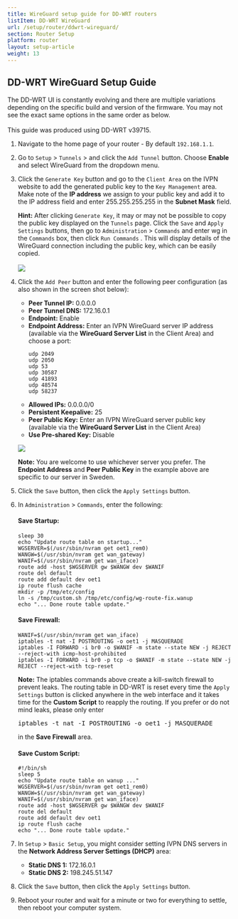 ```yaml
---
title: WireGuard setup guide for DD-WRT routers
listItem: DD-WRT WireGuard
url: /setup/router/ddwrt-wireguard/
section: Router Setup
platform: router
layout: setup-article
weight: 13
---
```

## DD-WRT WireGuard Setup Guide

<div markdown="1" class="notice notice--warning">
The DD-WRT UI is constantly evolving and there are multiple variations depending on the specific build and version of the firmware. You may not see the exact same options in the same order as below.<br><br>
This guide was produced using DD-WRT v39715.
</div>

1.  Navigate to the home page of your router - By default `192.168.1.1`.

2.  Go to `Setup` > `Tunnels` > and click the `Add Tunnel` button. Choose **Enable** and select WireGuard from the dropdown menu.

3.  Click the `Generate Key` button and go to the `Client Area` on the IVPN website to add the generated public key to the `Key Management` area. Make note of the **IP address** we assign to your public key and add it to the IP address field and enter 255.255.255.255 in the **Subnet Mask** field.

    <div markdown="1" class="notice notice--info">
    <strong>Hint:</strong> After clicking <code>Generate Key</code>, it may or may not be possible to copy the public key displayed on the <code>Tunnels</code> page. Click the <code>Save</code> and <code>Apply Settings</code> buttons, then go to <code>Administration</code>  > <code>Commands</code>  and enter wg in the <code>Commands</code>  box, then click <code>Run Commands</code> . This will display details of the WireGuard connection including the public key, which can be easily copied.<br><br>
    <img src="/images-static/uploads/install-openvpn-ddwrt-wireguard-010.png">
    </div>

4.  Click the `Add Peer` button and enter the following peer configuration (as also shown in the screen shot below):

    *   **Peer Tunnel IP:** 0.0.0.0
    *   **Peer Tunnel DNS:** 172.16.0.1
    *   **Endpoint:** Enable
    *   **Endpoint Address:** Enter an IVPN WireGuard server IP address (available via the **WireGuard Server List** in the Client Area) and choose a port:
        ```
        udp 2049
        udp 2050
        udp 53
        udp 30587
        udp 41893
        udp 48574
        udp 58237
        ```
    *   **Allowed IPs:** 0.0.0.0/0
    *   **Persistent Keepalive:** 25
    *   **Peer Public Key:** Enter an IVPN WireGuard server public key (available via the **WireGuard Server List** in the Client Area)
    *   **Use Pre-shared Key:** Disable

    ![](/images-static/uploads/install-openvpn-ddwrt-wireguard-020.png)

    <div markdown="1" class="notice notice--info">
    <strong>Note:</strong> You are welcome to use whichever server you prefer. The <strong>Endpoint Address</strong> and <strong>Peer Public Key</strong> in the example above are specific to our server in Sweden.
    </div>

5.  Click the `Save` button, then click the `Apply Settings` button.

6.  In `Administration` > `Commands`, enter the following:  
    
    #### Save Startup:
    ```
    sleep 30
    echo "Update route table on startup..."
    WGSERVER=$(/usr/sbin/nvram get oet1_rem0)
    WANGW=$(/usr/sbin/nvram get wan_gateway)
    WANIF=$(/usr/sbin/nvram get wan_iface)
    route add -host $WGSERVER gw $WANGW dev $WANIF
    route del default
    route add default dev oet1
    ip route flush cache
    mkdir -p /tmp/etc/config
    ln -s /tmp/custom.sh /tmp/etc/config/wg-route-fix.wanup
    echo "... Done route table update."
    ```

    #### Save Firewall:
    ```
    WANIF=$(/usr/sbin/nvram get wan_iface)
    iptables -t nat -I POSTROUTING -o oet1 -j MASQUERADE
    iptables -I FORWARD -i br0 -o $WANIF -m state --state NEW -j REJECT --reject-with icmp-host-prohibited
    iptables -I FORWARD -i br0 -p tcp -o $WANIF -m state --state NEW -j REJECT --reject-with tcp-reset
    ```

    <div markdown="1" class="notice notice--info">
    <strong>Note:</strong> The iptables commands above create a kill-switch firewall to prevent leaks. The routing table in DD-WRT is reset every time the <code>Apply Settings</code> button is clicked anywhere in the web interface and it takes time for the <strong>Custom Script</strong> to reapply the routing. If you prefer or do not mind leaks, please only enter
    <pre>
    iptables -t nat -I POSTROUTING -o oet1 -j MASQUERADE
    </pre>
    in the <strong>Save Firewall</strong> area.
    </div>

    #### Save Custom Script:
    ```
    #!/bin/sh
    sleep 5
    echo "Update route table on wanup ..."
    WGSERVER=$(/usr/sbin/nvram get oet1_rem0)
    WANGW=$(/usr/sbin/nvram get wan_gateway)
    WANIF=$(/usr/sbin/nvram get wan_iface)
    route add -host $WGSERVER gw $WANGW dev $WANIF
    route del default
    route add default dev oet1
    ip route flush cache
    echo "... Done route table update."
    ```

7.  In `Setup` > `Basic Setup`, you might consider setting IVPN DNS servers in the **Network Address Server Settings (DHCP)** area:

    * **Static DNS 1:** 172.16.0.1
    * **Static DNS 2:** 198.245.51.147

8.  Click the `Save` button, then click the `Apply Settings` button.

9.  Reboot your router and wait for a minute or two for everything to settle, then reboot your computer system.
